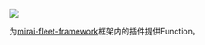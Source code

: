 [![](https://jitpack.io/v/hundun000/mirai-fleet-music.svg)](https://jitpack.io/#hundun000/mirai-fleet-music)

为[mirai-fleet-framework](https://github.com/hundun000/mirai-fleet-framework)框架内的插件提供Function。